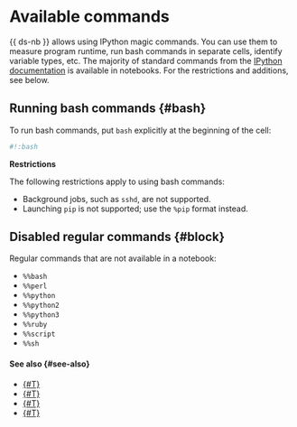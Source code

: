 # Available commands

{{ ds-nb }} allows using IPython magic commands. You can use them to measure program runtime, run bash commands in separate cells, identify variable types, etc. The majority of standard commands from the [IPython documentation](https://ipython.readthedocs.io/en/stable/interactive/magics.html) is available in notebooks. For the restrictions and additions, see below.

## Running bash commands {#bash}

To run bash commands, put `bash` explicitly at the beginning of the cell:

```python
#!:bash
```

**Restrictions**

The following restrictions apply to using bash commands:
* Background jobs, such as `sshd`, are not supported.
* Launching `pip` is not supported; use the `%pip` format instead.

## Disabled regular commands {#block}

Regular commands that are not available in a notebook:

* `%%bash`
* `%%perl`
* `%%python`
* `%%python2`
* `%%python3`
* `%%ruby`
* `%%script`
* `%%sh`

#### See also {#see-also}

* [{#T}](../operations/projects/install-dependencies.md)
* [{#T}](configurations.md)
* [{#T}](limits.md)
* [{#T}](../operations/index.md)